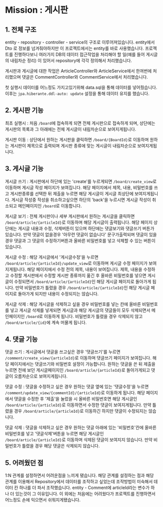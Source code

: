 # Mission : 게시판
## 1. 전체 구조
entity - repository - controller - service의 구조로 이루어져있습니다. entity에서 Dto 로 정보를 넘겨줘야하지만 이 프로젝트에서는 entity를 바로 사용했습니다. 프로젝트를 진행하다보니 여러가지 DB의 데이터 접근작업을 처리해야 할 일(예를 들어 게시글의 내림차순 정리) 이 있어서 repository에 각각 정의해서 처리했습니다.

게시판과 게시글에 대한 작업은 ArticleController와 ArticleService에서 한꺼번에 처리했으며 댓글은 CommentController와 CommentService에서 처리했습니다. 

첫 실행시 데이터를 어느정도 가지고있기위해 data.sql을 통해 데이터를 넣어줬습니다. 이후는 ```jpa.hiberante.ddl-auto: update``` 설정을 통해 데이터 유지를 했습니다.
## 2. 게시판 기능
최초 실행시 : 처음 ```/board```에 접속하게 되면 전체 게시판으로 접속하게 되며, 상단에는 게시판의 목록과 그 아래에는 전체 게시글이 내림차순으로 보여지게됩니다. 

게시판 이동 : 상단에서 원하는 게시판을 클릭하면 ```/board/{BoardId}```로 이동하며 원하는 게시판이 제목으로 출력되며 게시판 종류에 맞는 게시글이 내림차순으로 보여지게됩니다.
## 3. 게시글 기능
게시글 쓰기 : 게시판에서 하단에 있는 'create'를 누르게되면 ```/board/create_view```로 이동하며 게시글 작성 페이지가 보여집니다. 해당 페이지에서 제목, 내용, 비밀번호를 쓰고 게시판종류를 선택한 뒤 제출을 누르면 해당 게시글이 게시글 최상단에 보여지게됩니다. 게시글 작성중 작성을 취소하고싶으면 하단의 'back'을 누르시면 게시글 작성이 취소되고 메인페이지인 ```/board```로 이동합니다.

게시글 보기 : 전체 게시판이나 세부 게시판에서 원하는 게시글을 클릭하면 ```/board/article/{articleId}```로 이동하며 해당 게시글이 출력됩니다. 해당 페이지 상단에는 게시글 내용과 수정, 삭제버튼이 있으며 하단에는 댓글보기와 댓글쓰기 버튼가 있습니다. 만약 댓글이 없을경우 '아무런 댓글이 없습니다' 문구가출력되며 댓글이 있을 경우 댓글과 그 댓글의 수정하기버튼과 올바른 비밀번호를 넣고 삭제할 수 있는 버튼이 있습니다.

게시글 수정 : 해당 게시글에서 '게시글수정'을 누르면 ```/board/article/{articleId}/update_view```로 이동하며 게시글 수정 페이지가 보여지게됩니다. 해당 페이지에서 수정 전의 제목, 내용이 보여집니다. 제목, 내용을 수정하고 수정할 게시판에서 수정할 게시판 종류까지 옮긴 후 올바른 비밀번호를 넣으면 게시글이 수정되면서 ```/board/article/{articleId}```인 해당 게시글 페이지로 돌아가게 됩니다. 만약 비밀번호가 틀렸을 경우 ```/board/article/{articleId}```인 해당 게시글 페이지로 돌아가게 되지만 내용이 수정되지는 않습니다.

게시글 삭제 : 해당 게시글을 삭제하고 싶을 경우 비밀번호를 넣는 칸에 올바른 비밀번호를 넣고 게시글 삭제를 넣게되면 게시글과 해당 게시글의 댓글들이 모두 삭제되면서 메인페이지인 ```/board```로 이동하게 됩니다. 비밀번호가 틀렸을 경우 삭제되지 않고 ```/board/article/{id}```에 계속 머물게 됩니다.
## 4. 댓글 기능
댓글 쓰기 : 게시글에서 댓글을 쓰고싶은 경우 '댓글쓰기'를 누르면 ```/comment/create_view/{articleId}```로 이동하며 댓글쓰기 페이지가 보여집니다. 해당 페이지에서는 댓글쓰기와 비밀번호 설정이 가능합니다. 원하는 댓글을 쓴 뒤 제출을 누르면 전에 보던 게시글페이지인 ```/board/article/{articleId}```로 돌아가게되고 댓글이 오름차순으로 보여지게됩니다.

댓글 수정 : 댓글을 수정하고 싶은 경우 원하는 댓글 옆에 있는 '댓글수정'을 누르면 ```/comment/update_view/{commentId}/{articleId}```로 이동하게 됩니다. 해당 페이지에서 댓글을 수정한 후 '제출'을 눌렀을 시 올바른 비밀번호면 해당 게시글인 ```/board/article/{articleId}```로 이동하면서 수정한 댓글이 보여지게됩니다. 만약 틀렸을 경우 ```/board/article/{articleId}```로 이동하긴 하지만 댓글이 수정되지는 않습니다.

댓글 삭제 : 댓글을 삭제하고 싶은 경우 원하는 댓글 아래에 있는 '비밀번호'칸에 올바른 비밀번호를 넣고 '댓글삭제'버튼을 누르면 해당 게시글인 ```/board/article/{articleId}```로 이동하며 삭제된 댓글이 보여지지 않습니다. 만약 비밀번호가 틀렸을 경우 해당 댓글은 삭제되지 않습니다.

## 5. 어려웠던 점
1:N 관계를 설정하면서 어려운점을 느끼게 됐습니다. 해당 관계를 설정하는 점과 해당 관계를 이용해서 Repository에서 데이터를 조작하고 싶었는데 조작방법이 미숙해서 데이터 칸 하나를 더 파서 조작했습니다. entity - Comment에 articleId라는 변수가 하나 더 있는것이 그 이유입니다. 이 외에는 처음에는 어려웠다가 프로젝트를 진행하면서 어느정도 손에 익으면서 쉬워지게됐습니다.



